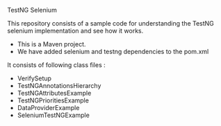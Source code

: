 TestNG Selenium

This repository consists of a sample code for understanding the TestNG selenium implementation and see how it works.

- This is a Maven project.
- We have added selenium and testng dependencies to the pom.xml

It consists of following class files :
- VerifySetup
- TestNGAnnotationsHierarchy
- TestNGAttributesExample
- TestNGPrioritiesExample
- DataProviderExample
- SeleniumTestNGExample
